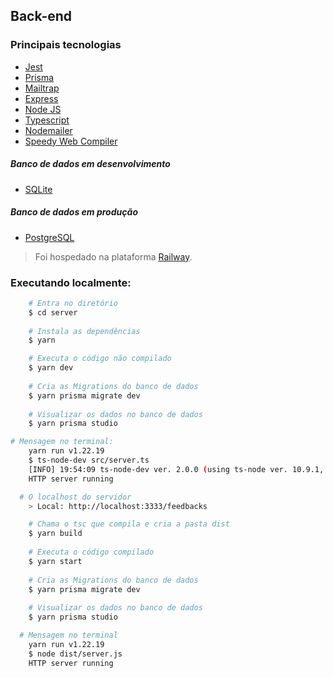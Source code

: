 ## Back-end

### Principais tecnologias
- [Jest](https://jestjs.io/pt-BR/)
- [Prisma](https://www.prisma.io/)
- [Mailtrap](https://mailtrap.io/)
- [Express](https://expressjs.com/pt-br/)
- [Node JS](https://nodejs.org/en/)
- [Typescript](https://www.typescriptlang.org/)
- [Nodemailer](https://nodemailer.com/about/)
- [Speedy Web Compiler](https://swc.rs/docs/getting-started) 

##### Banco de dados em desenvolvimento
- [SQLite](https://www.sqlite.org/index.html)
##### Banco de dados em produção
- [PostgreSQL](https://www.postgresql.org/)

> Foi hospedado na plataforma [Railway](https://railway.app/). 

### Executando localmente:

```bash
    # Entra no diretório 
    $ cd server 
    
    # Instala as dependências
    $ yarn

    # Executa o código não compilado
    $ yarn dev 
    
    # Cria as Migrations do banco de dados
    $ yarn prisma migrate dev 
    
    # Visualizar os dados no banco de dados
    $ yarn prisma studio 
```
```bash
# Mensagem no terminal:
    yarn run v1.22.19
    $ ts-node-dev src/server.ts
    [INFO] 19:54:09 ts-node-dev ver. 2.0.0 (using ts-node ver. 10.9.1, typescript ver. 4.8.4)
    HTTP server running

  # O localhost do servidor
    > Local: http://localhost:3333/feedbacks

```
```bash
    # Chama o tsc que compila e cria a pasta dist
    $ yarn build 
    
    # Executa o código compilado
    $ yarn start 
    
    # Cria as Migrations do banco de dados
    $ yarn prisma migrate dev 
    
    # Visualizar os dados no banco de dados
    $ yarn prisma studio 
```
```bash
  # Mensagem no terminal
    yarn run v1.22.19
    $ node dist/server.js
    HTTP server running
```
